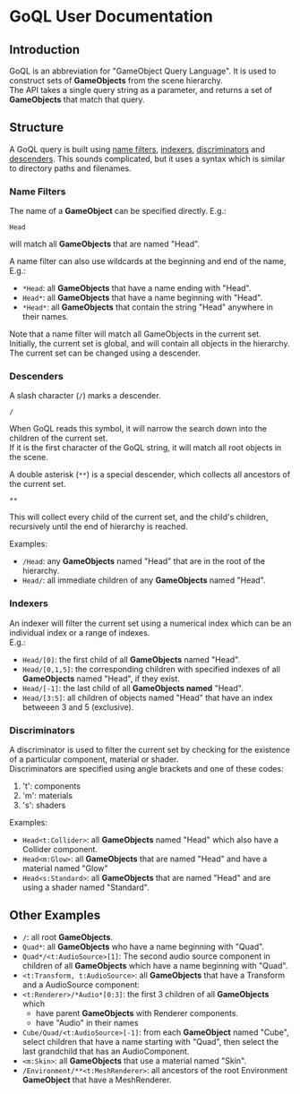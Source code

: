 # GoQL User Documentation


## Introduction 

GoQL is an abbreviation for "GameObject Query Language". 
It is used to construct sets of **GameObjects** from the scene hierarchy.   
The API takes a single query string as a parameter, 
and returns a set of **GameObjects** that match that query.

## Structure

A GoQL query is built using [name filters](#name-filters), [indexers](#indexers), 
[discriminators](#discriminators) and [descenders](#descenders). 
This sounds complicated, but it uses a syntax which is similar to directory paths and filenames.

### Name Filters

The name of a **GameObject** can be specified directly. E.g.:
    
    Head

will match all **GameObjects** that are named "Head".   

A name filter can also use wildcards at the beginning and end of the name, E.g.:

* `*Head`: all **GameObjects** that have a name ending with "Head".
* `Head*`: all **GameObjects** that have a name beginning with "Head".
* `*Head*`: all **GameObjects** that contain the string "Head" anywhere in their names.

Note that a name filter will match all GameObjects in the current set.  
Initially, the current set is global, and will contain all objects in the hierarchy.   
The current set can be changed using a descender.

### Descenders

A slash character (`/`) marks a descender.

    /

When GoQL reads this symbol, it will narrow the search down into the children of the current set.   
If it is the first character of the GoQL string, it will match all root objects in the scene. 

A double asterisk (`**`) is a special descender, which collects all ancestors of the current set.

    **    

This will collect every child of the current set, and the child's children, recursively until the end of hierarchy is reached.

Examples:
* `/Head`: any **GameObjects** named "Head" that are in the root of the hierarchy.
* `Head/`: all immediate children of any **GameObjects** named "Head".

### Indexers

An indexer will filter the current set using a numerical index which can be an individual index or a range of indexes.   
E.g.:

* `Head/[0]`: the first child of all **GameObjects** named "Head".
* `Head/[0,1,5]`: the corresponding children with specified indexes of all **GameObjects** named "Head", if they exist.   
* `Head/[-1]`: the last child of all **GameObjects named** "Head".
* `Head/[3:5]`: all children of objects named "Head" that have an index betweeen 3 and 5 (exclusive).
   

### Discriminators

A discriminator is used to filter the current set by checking for the existence of a particular component, 
material or shader.   
Discriminators are specified using angle brackets and one of these codes:
1. 't': components
2. 'm': materials
3. 's': shaders

Examples:
* `Head<t:Collider>`: all **GameObjects** named "Head" which also have a Collider component.
* `Head<m:Glow>`: all **GameObjects** that are named "Head" and have a material named "Glow"
* `Head<s:Standard>`: all **GameObjects** that are named "Head" and are using a shader named "Standard".
    
## Other Examples

* `/`: all root **GameObjects**.
* `Quad*`: all **GameObjects** who have a name beginning with "Quad".
* `Quad*/<t:AudioSource>[1]`: The second audio source component in children of all **GameObjects** 
  which have a name beginning with "Quad".
* `<t:Transform, t:AudioSource>`: all **GameObjects** that have a Transform and a AudioSource component:    
* `<t:Renderer>/*Audio*[0:3]`: the first 3 children of all **GameObjects** which
  * have parent **GameObjects** with Renderer components.
  * have "Audio" in their names
* `Cube/Quad/<t:AudioSource>[-1]`: from each **GameObject** named "Cube", select children that have a name starting with "Quad", 
  then select the last grandchild that has an AudioComponent.
* `<m:Skin>`: all **GameObjects** that use a material named "Skin".
* `/Environment/**<t:MeshRenderer>`: all ancestors of the root Environment **GameObject** that have a MeshRenderer.

    




